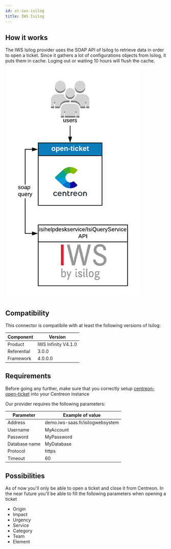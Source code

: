 ```yaml
---
id: ot-iws-isilog
title: IWS Isilog
---
```


## How it works

The IWS Isilog provider uses the SOAP API of Isilog to retrieve data in order to
open a ticket. Since it gathers a lot of configurations objects from Isilog, it
puts them in cache. Loging out or waiting 10 hours will flush the cache.

![architecture](../../assets/integrations/open-tickets/ot-iws-isilog-architecture.png)

## Compatibility

This connector is compatibile with at least the following versions of Isilog:

| Component   | Version             |
| ----------- | ------------------- |
| Product     | IWS Infinity V4.1.0 |
| Referential | 3.0.0               |
| Framework   | 4.0.0.0             |

## Requirements

Before going any further, make sure that you correctly setup
[centreon-open-ticket](https://documentation.centreon.com/docs/centreon-open-tickets/en/latest/installation/index.html)
into your Centreon instance

Our provider requires the following parameters:

| Parameter     | Example of value                 |
| ------------- | -------------------------------- |
| Address       | demo.iws-saas.fr/isilogwebsystem |
| Username      | MyAccount                        |
| Password      | MyPassword                       |
| Database name | MyDatabase                       |
| Protocol      | https                            |
| Timeout       | 60                               |

## Possibilities

As of now you'll only be able to open a ticket and close it from Centreon. In
the near future you'll be able to fill the following parameters when opening a
ticket

  - Origin
  - Impact
  - Urgency
  - Service
  - Category
  - Team
  - Element
